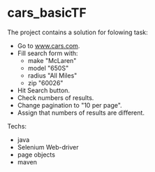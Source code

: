 # cars_basicTF

The project contains a solution for folowing task:
- Go to www.cars.com.
- Fill search form with:
  - make "McLaren"
  - model "650S"
  - radius "All Miles"
  - zip "60026"
- Hit Search button.
- Check numbers of results.
- Change pagination to "10 per page".
- Assign that numbers of results are different. 
  
Techs: 
- java
- Selenium Web-driver
- page objects
- maven
